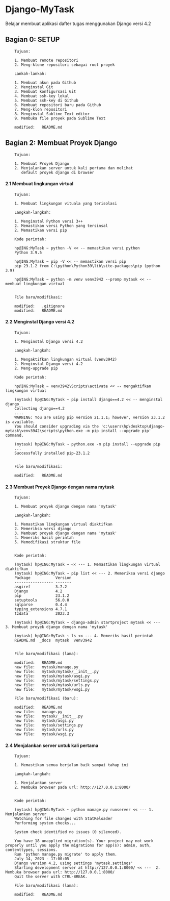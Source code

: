 # Django-MyTask
Belajar membuat aplikasi dafter tugas menggunakan Django versi 4.2


## Bagian 0: SETUP
        
        Tujuan:

        1. Membuat remote repositori
        2. Meng-klone repositori sebagai root proyek

        Lankah-lankah:

        1. Membuat akun pada Github
        2. Menginstal Git
        3. Membuat konfigursasi Git
        4. Membuat ssh-key lokal
        5. Membuat ssh-key di Github
        6. Membuat repositori baru pada Github
        7. Meng-klon repositori
        8. Menginstal Sublime Text editor
        9. Membuka file proyek pada Sublime Text

        modified:   README.md
        

## Bagian 2: Membuat Proyek Django
        
        Tujuan:

        1. Membuat Proyek Django
        2. Menjalankan server untuk kali pertama dan melihat 
           default proyek django di browser


#### 2.1 Membuat lingkungan virtual 

        Tujuan:

        1. Membuat lingkungan vituala yang terisolasi

        Langkah-langkah:

        1. Menginstal Python versi 3++
        2. Memastikan versi Python yang tersinsal
        2. Memastikan versi pip

        Kode perintah:

        hp@ING:MyTask ~ python -V << -- memastikan versi python
        Python 3.9.5

        hp@ING:MyTask ~ pip -V << -- memastikan versi pip
        pip 23.1.2 from C:\python\Python39\lib\site-packages\pip (python 3.9)

        hp@ING:MyTask ~ python -m venv venv3942 --promp mytask << -- membuat lingkungan virtual


        File baru/modifikasi:

        modified:   .gitignore
        modified:   README.md


#### 2.2 Menginstal Django versi 4.2

        Tujuan:

        1. Menginstal Django versi 4.2

        Langkah-langkah:

        1. Mengaktifkan lingkungan virtual (venv3942)
        2. Menginstal Django versi 4.2
        2. Meng-upgrade pip

        Kode perintah:

        hp@ING:MyTask ~ venv3942\Scripts\activate << -- mengaktifkan lingkungan virtual

        (mytask) hp@ING:MyTask ~ pip install django==4.2 << -- menginstal django
        Collecting django==4.2
        ....
        WARNING: You are using pip version 21.1.1; however, version 23.1.2 is available.
        You should consider upgrading via the 'c:\users\hp\desktop\django-mytask\venv3942\scripts\python.exe -m pip install --upgrade pip' command.

        (mytask) hp@ING:MyTask ~ python.exe -m pip install --upgrade pip
        ...
        Successfully installed pip-23.1.2


        File baru/modifikasi:

        modified:   README.md


#### 2.3 Membuat Proyek Django dengan nama mytask

        Tujuan:

        1. Membuat proyek django dengan nama 'mytask'

        Langkah-langkah:

        1. Memastikan lingkungan virtual diaktifkan
        2. Memeriksa versi django
        3. Membuat proyek django dengan nama 'mytask'
        4. Memeriks hasil perintah
        5. Memodifikasi struktur file


        Kode perintah:

        (mytask) hp@ING:MyTask ~ << --- 1. Memastikan lingkungan virtual diaktifkan
        (mytask) hp@ING:MyTask ~ pip list << --- 2. Memeriksa versi django
        Package           Version
        ----------------- -------
        asgiref           3.7.2
        Django            4.2
        pip               23.1.2
        setuptools        56.0.0
        sqlparse          0.4.4
        typing_extensions 4.7.1
        tzdata            2023.3

        (mytask) hp@ING:MyTask ~ django-admin startproject mytask << --- 3. Membuat proyek django dengan nama 'mytask'

        (mytask) hp@ING:MyTask ~ ls << --- 4. Memeriks hasil perintah
        README.md  _docs  mytask  venv3942


        File baru/modifikasi (lama):

        modified:   README.md
        new file:   mytask/manage.py
        new file:   mytask/mytask/__init__.py
        new file:   mytask/mytask/asgi.py
        new file:   mytask/mytask/settings.py
        new file:   mytask/mytask/urls.py
        new file:   mytask/mytask/wsgi.py

        File baru/modifikasi (baru):

        modified:   README.md
        new file:   manage.py
        new file:   mytask/__init__.py
        new file:   mytask/asgi.py
        new file:   mytask/settings.py
        new file:   mytask/urls.py
        new file:   mytask/wsgi.py


#### 2.4 Menjalankan server untuk kali pertama

        Tujuan:

        1. Memastikan semua berjalan baik sampai tahap ini

        Langkah-langkah:

        1. Menjalankan server
        2. Membuka browser pada url: http://127.0.0.1:8000/


        Kode perintah:

        (mytask) hp@ING:MyTask ~ python manage.py runserver << --- 1. Menjalankan server
        Watching for file changes with StatReloader
        Performing system checks...

        System check identified no issues (0 silenced).

        You have 18 unapplied migration(s). Your project may not work properly until you apply the migrations for app(s): admin, auth, contenttypes, sessions.
        Run 'python manage.py migrate' to apply them.
        July 14, 2023 - 17:00:05
        Django version 4.2, using settings 'mytask.settings'
        Starting development server at http://127.0.0.1:8000/ << ---  2. Membuka browser pada url: http://127.0.0.1:8000/
        Quit the server with CTRL-BREAK.

        File baru/modifikasi (lama):

        modified:   README.md











